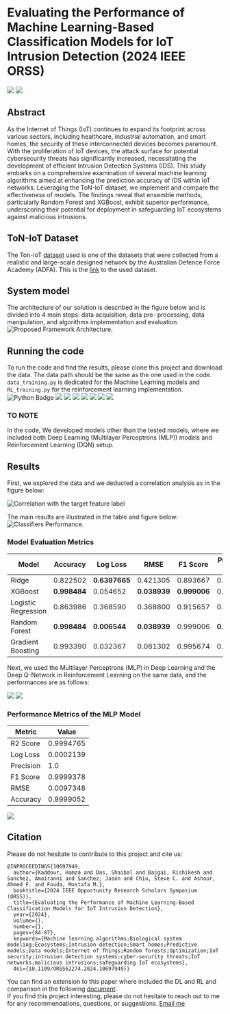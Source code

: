 # Evaluating the Performance of Machine Learning-Based Classification Models for IoT Intrusion Detection (2024 IEEE ORSS)

<a href="https://doi-org.libpublic3.library.isu.edu/10.1109/ORSS62274.2024.10697949"><img src="https://img.shields.io/badge/-IEEE-00629B?&style=for-the-badge&logo=ieee&logoColor=white" /></a> 
<a href="https://www.researchgate.net/publication/384580344_Evaluating_the_Performance_of_Machine_Learning-Based_Classification_Models_for_IoT_Intrusion_Detection"><img src="https://img.shields.io/badge/-ResearchGate-00CCBB?&style=for-the-badge&logo=researchgate&logoColor=white" /></a>

## Abstract
As the Internet of Things (IoT) continues to expand its footprint across various sectors, including healthcare, industrial automation, and smart homes, the security of these interconnected devices becomes paramount. With the proliferation of IoT devices, the attack surface for potential cybersecurity threats has significantly increased, necessitating the development of efficient Intrusion Detection Systems (IDS). This study embarks on a comprehensive examination of several machine learning algorithms aimed at enhancing the prediction accuracy of IDS within IoT networks. Leveraging the ToN-IoT dataset, we implement and compare the effectiveness of models. The findings reveal that ensemble methods, particularly Random Forest and XGBoost, exhibit superior performance, underscoring their potential for deployment in safeguarding IoT ecosystems against malicious intrusions. <br>
## ToN-IoT Dataset
The Ton-IoT [dataset](https://research.unsw.edu.au/projects/unsw-nb15-dataset) used is one of the datasets that were collected from a realistic and large-scale designed network by the Australian Defence Force Academy (ADFA).
This is the [link](https://drive.google.com/file/d/1CAdK9IgIr74RvtR60OdJBuiXKy37egWg/view?usp=sharing) to the used dataset.


## System model
The architecture of our solution is described in the figure below and is divided into 4 main steps: data acquisition, data pre-
processing, data manipulation, and algorithms implementation and evaluation.
<br>
![Proposed Framework Architecture.](AI_implementation.png)

## Running the code
To run the code and find the results, please clone this project and download the data. The data path should be the same as the one used in the code. <br> 
`data_training.py` is dedicated for the Machine Learning models and `RL_training.py` for the reinforcement learning implementation. 
<img src="https://img.shields.io/badge/-Python-3776AB?&style=for-the-badge&logo=Python&logoColor=white" alt="Python Badge" /> <img src="https://img.shields.io/badge/-OpenAI GYM-0081A5?&style=for-the-badge&logo=openaigym&logoColor=white" /> <img src="https://img.shields.io/badge/-TensorFlow-FF6F00?&style=for-the-badge&logo=tensorflow&logoColor=white" /> <img src="https://img.shields.io/badge/-Pandas-150458?&style=for-the-badge&logo=pandas&logoColor=white" /> <img src="https://img.shields.io/badge/-Keras-D00000?&style=for-the-badge&logo=keras&logoColor=white" /> <img src="https://img.shields.io/badge/-Pytorch-EE4C2C?&style=for-the-badge&logo=pytorch&logoColor=white" /> <img src="https://img.shields.io/badge/-scikit--learn-F7931E?&style=for-the-badge&logo=scikitlearn&logoColor=white" /> <img src="https://img.shields.io/badge/-Overleaf-47A141?&style=for-the-badge&logo=overleaf&logoColor=white" />

### TO NOTE
In the code, We developed models other than the tested models, where we included both Deep Learning (Multilayer Perceptrons (MLP)) models and Reinforcement Learning (DQN) setup.
## Results
First, we explored the data and we deducted a correlation analysis as in the figure below: <br>

![Correlation with the target feature label](correlation.png)

The main results are illustrated in the table and figure below:
<br>
![Classifiers Performance.](Models.png)
<br>

### Model Evaluation Metrics

| Model                | Accuracy   | Log Loss       | RMSE      | F1 Score  | Precision Score | R2 Score   |
|----------------------|------------|----------------|-----------|-----------|-----------------|------------|
| Ridge                | 0.822502   | **0.6397665**  | 0.421305  | 0.893667  | 0.822655        | 0.019612   |
| XGBoost              | **0.998484** | 0.054652     | **0.038939** | **0.999006** | 0.998820        | **0.991625** |
| Logistic Regression  | 0.863986   | 0.368590       | 0.368800  | 0.915657  | 0.868558        | 0.248745   |
| Random Forest        | **0.998484** | **0.006544**  | **0.038939** | 0.999006  | **0.998913**     | **0.991625** |
| Gradient Boosting    | 0.993390   | 0.032367       | 0.081302  | 0.995674  | 0.993810        | 0.963491   |

Next, we used the Multilayer Perceptrons (MLP) in Deep Learning and the Deep Q-Network in Reinforcement Learning on the same data, and the performances are as follows: <br>

![](DLAccuracy.png)
![](DLLoss.png)

### Performance Metrics of the MLP Model

| **Metric**   | **Value**   |
|--------------|-------------|
| R2 Score     | 0.9994765   |
| Log Loss     | 0.0002139   |
| Precision    | 1.0         |
| F1 Score     | 0.9999378   |
| RMSE         | 0.0097348   |
| Accuracy     | 0.9999052   |

![](drlperf.png)


## Citation
Please do not hesitate to contribute to this project and cite us:
```
@INPROCEEDINGS{10697949,
  author={Kaddour, Hamza and Das, Shaibal and Bajgai, Rishikesh and Sanchez, Amairanni and Sanchez, Jason and Chiu, Steve C. and Ashour, Ahmed F. and Fouda, Mostafa M.},
  booktitle={2024 IEEE Opportunity Research Scholars Symposium (ORSS)}, 
  title={Evaluating the Performance of Machine Learning-Based Classification Models for IoT Intrusion Detection}, 
  year={2024},
  volume={},
  number={},
  pages={84-87},
  keywords={Machine learning algorithms;Biological system modeling;Ecosystems;Intrusion detection;Smart homes;Predictive models;Data models;Internet of Things;Random forests;Optimization;IoT security;intrusion detection systems;cyber-security threats;IoT networks;malicious intrusions;safeguarding IoT ecosystems},
  doi={10.1109/ORSS62274.2024.10697949}}
```
You can find an extension to this paper where included the DL and RL and comparison in the following [document](https://drive.google.com/file/d/1Z0cyVbdsaaw-EuPd6IidkRskHtIQmqM-/view?usp=sharing). <br>
If you find this project interesting, please do not hesitate to reach out to me for any recommendations, questions, or suggestions.
[Email me](mailto:hamzakaddour@isu.edu)
